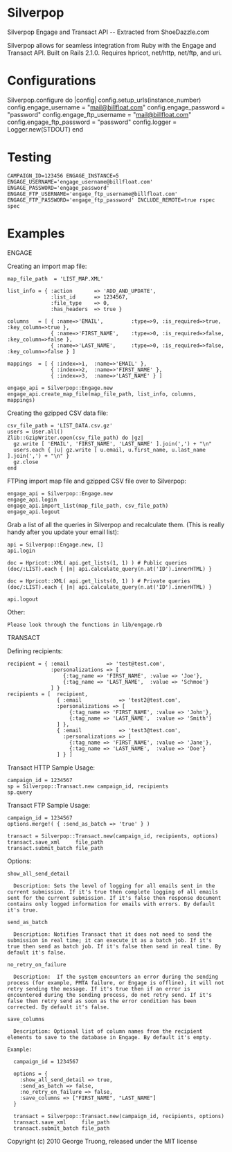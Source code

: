 Silverpop
=========

Silverpop Engage and Transact API -- Extracted from ShoeDazzle.com

Silverpop allows for seamless integration from Ruby with the Engage and Transact API. Built on Rails
2.1.0. Requires hpricot, net/http, net/ftp, and uri.

Configurations
==============

Silverpop.configure do |config|
  config.setup_urls(instance_number)
  config.engage_username = "mail@billfloat.com"
  config.engage_password = "password"
  config.engage_ftp_username = "mail@billfloat.com"
  config.engage_ftp_password = "password"
  config.logger =  Logger.new(STDOUT)
end

Testing
=======

```
CAMPAIGN_ID=123456 ENGAGE_INSTANCE=5 ENGAGE_USERNAME='engage_username@billfloat.com' ENGAGE_PASSWORD='engage_password' ENGAGE_FTP_USERNAME='engage_ftp_username@billfloat.com' ENGAGE_FTP_PASSWORD='engage_ftp_password' INCLUDE_REMOTE=true rspec spec
```

Examples
========

ENGAGE


  Creating an import map file:

    map_file_path  = 'LIST_MAP.XML'

    list_info = { :action       => 'ADD_AND_UPDATE',
                  :list_id      => 1234567,
                  :file_type    => 0,
                  :has_headers  => true }

    columns   = [ { :name=>'EMAIL',         :type=>9, :is_required=>true,   :key_column=>true },
                  { :name=>'FIRST_NAME',    :type=>0, :is_required=>false,  :key_column=>false },
                  { :name=>'LAST_NAME',     :type=>0, :is_required=>false,  :key_column=>false } ]

    mappings  = [ { :index=>1,  :name=>'EMAIL' },
                  { :index=>2,  :name=>'FIRST_NAME' },
                  { :index=>3,  :name=>'LAST_NAME' } ]

    engage_api = Silverpop::Engage.new
    engage_api.create_map_file(map_file_path, list_info, columns, mappings)


  Creating the gzipped CSV data file:

    csv_file_path = 'LIST_DATA.csv.gz'
    users = User.all()
    Zlib::GzipWriter.open(csv_file_path) do |gz|
      gz.write [ 'EMAIL', 'FIRST_NAME', 'LAST_NAME' ].join(',') + "\n"
      users.each { |u| gz.write [ u.email, u.first_name, u.last_name ].join(',') + "\n" }
      gz.close
    end


  FTPing import map file and gzipped CSV file over to Silverpop:

    engage_api = Silverpop::Engage.new
    engage_api.login
    engage_api.import_list(map_file_path, csv_file_path)
    engage_api.logout


  Grab a list of all the queries in Silverpop and recalculate them. (This is really handy after you
  update your email list):

    api = Silverpop::Engage.new, []
    api.login

    doc = Hpricot::XML( api.get_lists(1, 1) ) # Public queries
    (doc/:LIST).each { |n| api.calculate_query(n.at('ID').innerHTML) }

    doc = Hpricot::XML( api.get_lists(0, 1) ) # Private queries
    (doc/:LIST).each { |n| api.calculate_query(n.at('ID').innerHTML) }

    api.logout


  Other:

    Please look through the functions in lib/engage.rb


TRANSACT


  Defining recipients:

    recipient = { :email            => 'test@test.com',
                  :personalizations => [
                      {:tag_name => 'FIRST_NAME', :value => 'Joe'},
                      {:tag_name => 'LAST_NAME',  :value => 'Schmoe'}
                  ] }
    recipients = [  recipient,
                    { :email            => 'test2@test.com',
                    :personalizations => [
                        {:tag_name => 'FIRST_NAME', :value => 'John'},
                        {:tag_name => 'LAST_NAME',  :value => 'Smith'}
                    ] },
                    { :email            => 'test3@test.com',
                      :personalizations => [
                        {:tag_name => 'FIRST_NAME', :value => 'Jane'},
                        {:tag_name => 'LAST_NAME',  :value => 'Doe'}
                    ] } ]


  Transact HTTP Sample Usage:

    campaign_id = 1234567
    sp = Silverpop::Transact.new campaign_id, recipients
    sp.query


  Transact FTP Sample Usage:

    campaign_id = 1234567
    options.merge!( { :send_as_batch => 'true' } )

    transact = Silverpop::Transact.new(campaign_id, recipients, options)
    transact.save_xml     file_path
    transact.submit_batch file_path

  Options:

    show_all_send_detail

      Description: Sets the level of logging for all emails sent in the current submission. If it's true then complete logging of all emails sent for the current submission. If it's false then response document contains only logged information for emails with errors. By default it's true.

    send_as_batch

      Description: Notifies Transact that it does not need to send the submission in real time; it can execute it as a batch job. If it's true then send as batch job. If it's false then send in real time. By default it's false.

    no_retry_on_failure

      Description:  If the system encounters an error during the sending process (for example, PMTA failure, or Engage is offline), it will not retry sending the message. If it's true then if an error is encountered during the sending process, do not retry send. If it's false then retry send as soon as the error condition has been corrected. By default it's false.

    save_columns

      Description: Optional list of column names from the recipient elements to save to the database in Engage. By default it's empty.

    Example:

      campaign_id = 1234567

      options = {
        :show_all_send_detail => true,
        :send_as_batch => false,
        :no_retry_on_failure => false,
        :save_columns => ["FIRST_NAME", "LAST_NAME"]
      }

      transact = Silverpop::Transact.new(campaign_id, recipients, options)
      transact.save_xml     file_path
      transact.submit_batch file_path

Copyright (c) 2010 George Truong, released under the MIT license
